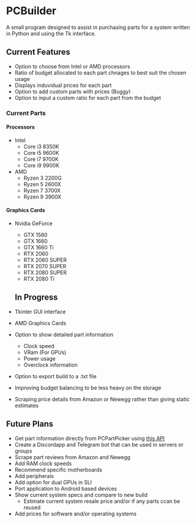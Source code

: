 # PCBuilder #

A small program designed to assist in purchasing parts for a system written in Python and using the Tk interface.



## Current Features ##

* Option to choose from Intel or AMD processors
* Ratio of budget allocated to each part chnages to best suit the chosen usage
* Displays induvidual prices for each part 
* Option to add custom parts with prices (Buggy)
* Option to input a custom ratio for each part from the budget



### Current Parts ###

#### Processors ####

* Intel
  * Core i3 8350K
  * Core i5 9600K
  * Core i7 9700K
  * Core i9 9900K
* AMD
  * Ryzen 3 2200G
  * Ryzen 5 2600X
  * Ryzen 7 3700X
  * Ryzen 9 3900X
  
#### Graphics Cards ####

* Nvidia GeForce
  * GTX 1560
  * GTX 1660
  * GTX 1660 Ti
  * RTX 2060
  * RTX 2060 SUPER
  * RTX 2070 SUPER
  * RTX 2080 SUPER
  * RTX 2080 Ti
  
  
  
  ## In Progress ##
  
* Tkinter GUI interface
* AMD Graphics Cards
* Option to show detailed part information
  * Clock speed
  * VRam (For GPUs)
  * Power usage
  * Overclock information
* Option to export build to a .txt file 
* Improving budget balancing to be less heavy on the storage
* Scraping price details from Amazon or Newegg rather than giving static estimates
  
  
  
 ## Future Plans ##
 
* Get part information directly from PCPartPicker using [this API](https://pypi.org/project/pcpartpicker/)
* Create a Discordapp and Telegram bot that can be used in servers or groups
* Scrape part reviews from Amazon and Newegg
* Add RAM clock speeds
* Recommend specific motherboards
* Add peripherals
* Add option for dual GPUs in SLI
* Port application to Android based devices
* Show current system specs and compare to new build
  * Estimate current system resale price and/or if any parts ccan be reused
* Add prices for software and/or operating systems
